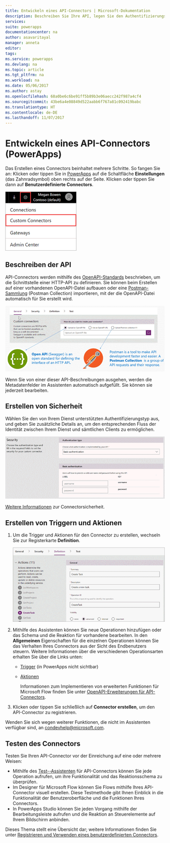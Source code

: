 ```yaml
---
title: Entwickeln eines API-Connectors | Microsoft-Dokumentation
description: Beschreiben Sie Ihre API, legen Sie den Authentifizierungstyp fest, erstellen Sie Trigger und Aktionen, und testen Sie.
services: 
suite: powerapps
documentationcenter: na
author: asavaritayal
manager: anneta
editor: 
tags: 
ms.service: powerapps
ms.devlang: na
ms.topic: article
ms.tgt_pltfrm: na
ms.workload: na
ms.date: 05/06/2017
ms.author: astay
ms.openlocfilehash: 68a0be6c6be91ff5b89b3e06aecc242f987a4cf4
ms.sourcegitcommit: 43be6a4e08849d522aabb6f767a81c092419babc
ms.translationtype: HT
ms.contentlocale: de-DE
ms.lasthandoff: 11/07/2017
---
```

# <a name="develop-an-api-connector-powerapps"></a>Entwickeln eines API-Connectors (PowerApps)
Das Erstellen eines Connectors beinhaltet mehrere Schritte. So fangen Sie an: Klicken oder tippen Sie in [PowerApps](https://web.powerapps.com/) auf die Schaltfläche **Einstellungen** (das Zahnradsymbol) oben rechts auf der Seite. Klicken oder tippen Sie dann auf **Benutzerdefinierte Connectors**.

![Suchen von API-Connectors](./media/api-connectors-dev/finding-custom-apis.png)

## <a name="describe-your-api"></a>Beschreiben der API
API-Connectors werden mithilfe des [OpenAPI-Standards](https://swagger.io/) beschrieben, um die Schnittstelle einer HTTP-API zu definieren. Sie können beim Erstellen auf einer vorhandenen OpenAPI-Datei aufbauen oder eine [Postman-Sammlung](https://www.getpostman.com/docs/collections) (Postman Collection) importieren, mit der die OpenAPI-Datei automatisch für Sie erstellt wird. 

![Definieren des API-Diagramms](./media/api-connectors-dev/build-your-api-updated.png)

Wenn Sie von einer dieser API-Beschreibungen ausgehen, werden die Metadatenfelder im Assistenten automatisch aufgefüllt. Sie können sie jederzeit bearbeiten.  

## <a name="build-security"></a>Erstellen von Sicherheit
Wählen Sie den von Ihrem Dienst unterstützten Authentifizierungstyp aus, und geben Sie zusätzliche Details an, um den entsprechenden Fluss der Identität zwischen Ihrem Dienst und sämtlichen Clients zu ermöglichen. 

![Sicherheitsdiagramm](./media/api-connectors-dev/security.png)

[Weitere Informationen](register-custom-api.md) zur Connectorsicherheit.

## <a name="build-triggers-and-actions"></a>Erstellen von Triggern und Aktionen
1. Um die Trigger und Aktionen für den Connector zu erstellen, wechseln Sie zur Registerkarte **Definition**. 
   
    ![Definitionsdiagramm](./media/api-connectors-dev/definition.png)
2. Mithilfe des Assistenten können Sie neue Operationen hinzufügen oder das Schema und die Reaktion für vorhandene bearbeiten. In den **Allgemeinen** Eigenschaften für die einzelnen Operationen können Sie das Verhalten Ihres Connectors aus der Sicht des Endbenutzers steuern. Weitere Informationen über die verschiedenen Operationsarten erhalten Sie über die Links unten:
   
   * [Trigger](https://flow.microsoft.com/documentation/customapi-webhooks) (in PowerApps nicht sichtbar)
   * [Aktionen](register-custom-api.md)
     
     Informationen zum Implementieren von erweiterten Funktionen für Microsoft Flow finden Sie unter [OpenAPI-Erweiterungen für API-Connectors](https://flow.microsoft.com/documentation/customapi-how-to-swagger/). 
3. Klicken oder tippen Sie schließlich auf **Connector erstellen**, um den API-Connector zu registrieren.

Wenden Sie sich wegen weiterer Funktionen, die nicht im Assistenten verfügbar sind, an [condevhelp@microsoft.com](mailto:condevhelp@microsoft.com).

## <a name="test-the-connector"></a>Testen des Connectors
Testen Sie Ihren API-Connector vor der Einreichung auf eine oder mehrere Weisen: 

* Mithilfe des [Test--Assistenten](https://flow.microsoft.com/blog/new-updates-custom-api/) für API-Connectors können Sie jede Operation aufrufen, um ihre Funktionalität und das Reaktionsschema zu überprüfen.
* Im Designer für Microsoft Flow können Sie Flows mithilfe Ihres API-Connector visuell erstellen. Diese Testmethode gibt Ihnen Einblick in die Funktionalität der Benutzeroberfläche und die Funktionen Ihres Connectors.
* In PowerApps Studio können Sie jeden Vorgang mithilfe der Bearbeitungsleiste aufrufen und die Reaktion an Steuerelemente auf Ihrem Bildschirm anbinden.

Dieses Thema stellt eine Übersicht dar; weitere Informationen finden Sie unter [Registrieren und Verwenden eines benutzerdefinierten Connectors](register-custom-api.md).

